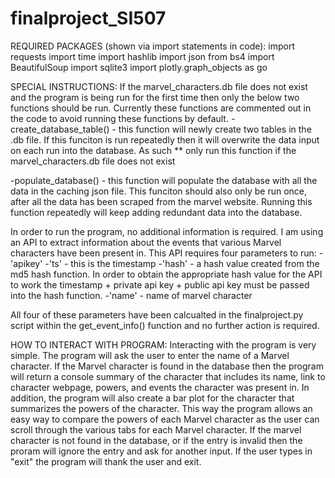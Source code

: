 # finalproject_SI507

REQUIRED PACKAGES (shown via import statements in code):
import requests
import time
import hashlib
import json
from bs4 import BeautifulSoup
import sqlite3
import plotly.graph_objects as go


SPECIAL INSTRUCTIONS:
If the marvel_characters.db file does not exist and the program is being run for the first time then only the below two functions should be run. Currently 
these functions are commented out in the code to avoid running these functions by default.
-create_database_table() - this function will newly create two tables in the .db file. If this funciton is run repeatedly then it will overwrite the 
                           data input on each run into the database. As such ** only run this function if the marvel_characters.db file does not exist

-populate_database() - this function will populate the database with all the data in the caching json file. This funciton should also only be run once, after all 
                       the data has been scraped from the marvel website. Running this function repeatedly will keep adding redundant data into the database.
                       
In order to run the program, no additional information is required. 
I am using an API to extract information about the events that various Marvel characters have been present in. This API requires four parameters to run: 
-'apikey'
-'ts' - this is the timestamp
-'hash' - a hash value created from the md5 hash function. In order to obtain the appropriate hash value for the API to work the timestamp + private api key 
          + public api key must be passed into the hash function. 
-'name' - name of marvel character

All four of these parameters have been calcualted in the finalproject.py script within the get_event_info() function and no further action is required.
                       
                       
                       
HOW TO INTERACT WITH PROGRAM:
Interacting with the program is very simple. The program will ask the user to enter the name of a Marvel character. If the Marvel character is found in the database
then the program will return a console summary of the character that includes its name, link to character webpage, powers, and events the character was present 
in. In addition, the program will also create a bar plot for the character that summarizes the powers of the character. This way the program allows an easy way 
to compare the powers of each Marvel character as the user can scroll through the various tabs for each Marvel character. If the marvel character is not found 
in the database, or if the entry is invalid then the proram will ignore the entry and ask for another input. If the user types in "exit" the program will thank
the user and exit. 
